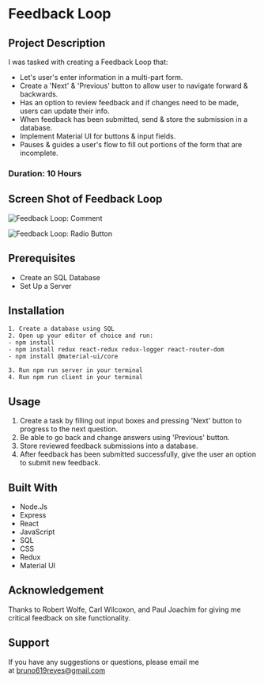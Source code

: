 # Feedback Loop

## Project Description

I was tasked with creating a Feedback Loop that:

- Let's user's enter information in a multi-part form.
- Create a 'Next' & 'Previous' button to allow user to navigate forward & backwards.
- Has an option to review feedback and if changes need to be made, users can update their info.
- When feedback has been submitted, send & store the submission in a database.
- Implement Material UI for buttons & input fields.
- Pauses & guides a user's flow to fill out portions of the form that are incomplete.

### Duration: 10 Hours

## Screen Shot of Feedback Loop

![Feedback Loop: Comment](https://tinyurl.com/yyjfyrkt)

![Feedback Loop: Radio Button](https://tinyurl.com/y2sdsaq5)

## Prerequisites

- Create an SQL Database
- Set Up a Server

## Installation

    1. Create a database using SQL
    2. Open up your editor of choice and run:
    - npm install
    - npm install redux react-redux redux-logger react-router-dom
    - npm install @material-ui/core

    3. Run npm run server in your terminal
    4. Run npm run client in your terminal

## Usage

1. Create a task by filling out input boxes and pressing 'Next' button to progress to the next question.
2. Be able to go back and change answers using 'Previous' button.
3. Store reviewed feedback submissions into a database.
4. After feedback has been submitted successfully, give the user an option to submit new feedback.

## Built With

- Node.Js
- Express
- React
- JavaScript
- SQL
- CSS
- Redux
- Material UI

## Acknowledgement

Thanks to Robert Wolfe, Carl Wilcoxon, and Paul Joachim for giving me critical feedback on site functionality.

## Support

If you have any suggestions or questions, please email me at bruno619reyes@gmail.com
